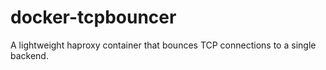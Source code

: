 # docker-tcpbouncer
A lightweight haproxy container that bounces TCP connections to a single backend.
